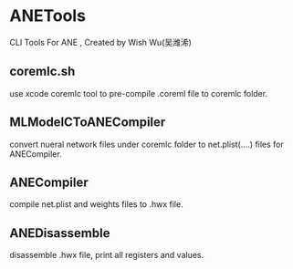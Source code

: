 # ANETools
CLI Tools For ANE , Created by Wish Wu(吴潍浠)

## coremlc.sh 
use xcode coremlc tool to pre-compile .coreml file to coremlc folder.

## MLModelCToANECompiler
convert nueral network files under coremlc folder to net.plist(....) files for ANECompiler.

## ANECompiler
compile net.plist and weights files to .hwx file.

## ANEDisassemble
disassemble .hwx file, print all registers and values.
